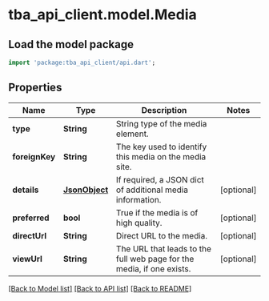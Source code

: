 # tba_api_client.model.Media

## Load the model package
```dart
import 'package:tba_api_client/api.dart';
```

## Properties
Name | Type | Description | Notes
------------ | ------------- | ------------- | -------------
**type** | **String** | String type of the media element. | 
**foreignKey** | **String** | The key used to identify this media on the media site. | 
**details** | [**JsonObject**](.md) | If required, a JSON dict of additional media information. | [optional] 
**preferred** | **bool** | True if the media is of high quality. | [optional] 
**directUrl** | **String** | Direct URL to the media. | [optional] 
**viewUrl** | **String** | The URL that leads to the full web page for the media, if one exists. | [optional] 

[[Back to Model list]](../README.md#documentation-for-models) [[Back to API list]](../README.md#documentation-for-api-endpoints) [[Back to README]](../README.md)


